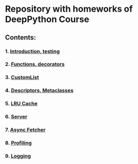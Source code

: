 # Repository with homeworks of DeepPython Course


## Contents: 
### 1. [Introduction, testing](https://github.com/Dadypool/deep_python_23b_Dadypool/tree/main/01)
### 2. [Functions, decorators](https://github.com/Dadypool/deep_python_23b_Dadypool/tree/main/02)
### 3. [CustomList](https://github.com/Dadypool/deep_python_23b_Dadypool/tree/main/03)
### 4. [Descriptors, Metaclasses](https://github.com/Dadypool/deep_python_23b_Dadypool/tree/main/04)
### 5. [LRU Cache](https://github.com/Dadypool/deep_python_23b_Dadypool/tree/main/05)
### 6. [Server](https://github.com/Dadypool/deep_python_23b_Dadypool/tree/main/06)
### 7. [Async Fetcher](https://github.com/Dadypool/deep_python_23b_Dadypool/tree/main/07)
### 8. [Profiling](https://github.com/Dadypool/deep_python_23b_Dadypool/tree/main/08)
### 9. [Logging](https://github.com/Dadypool/deep_python_23b_Dadypool/tree/main/09)